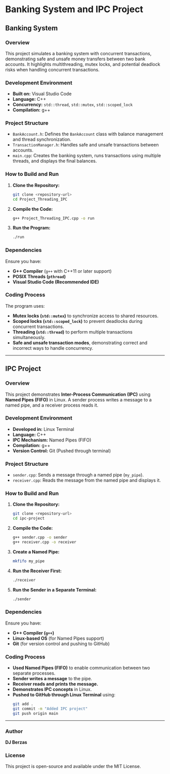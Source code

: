 # Banking System and IPC Project

## Banking System

### Overview
This project simulates a banking system with concurrent transactions, demonstrating safe and unsafe money transfers between two bank accounts. It highlights multithreading, mutex locks, and potential deadlock risks when handling concurrent transactions.

### Development Environment
- **Built on:** Visual Studio Code
- **Language:** C++
- **Concurrency:** `std::thread`, `std::mutex`, `std::scoped_lock`
- **Compilation:** g++

### Project Structure
- `BankAccount.h`: Defines the `BankAccount` class with balance management and thread synchronization.
- `TransactionManager.h`: Handles safe and unsafe transactions between accounts.
- `main.cpp`: Creates the banking system, runs transactions using multiple threads, and displays the final balances.

### How to Build and Run
1. **Clone the Repository:**
   ```sh
   git clone <repository-url>
   cd Project_Threading_IPC
   ```
2. **Compile the Code:**
   ```sh
   g++ Project_Threading_IPC.cpp -o run
   ```
3. **Run the Program:**
   ```sh
   ./run
   ```

### Dependencies
Ensure you have:
- **G++ Compiler** (`g++` with C++11 or later support)
- **POSIX Threads (`pthread`)**
- **Visual Studio Code (Recommended IDE)**

### Coding Process
The program uses:
- **Mutex locks (`std::mutex`)** to synchronize access to shared resources.
- **Scoped locks (`std::scoped_lock`)** to prevent deadlocks during concurrent transactions.
- **Threading (`std::thread`)** to perform multiple transactions simultaneously.
- **Safe and unsafe transaction modes**, demonstrating correct and incorrect ways to handle concurrency.

---

## IPC Project

### Overview
This project demonstrates **Inter-Process Communication (IPC)** using **Named Pipes (FIFO)** in Linux. A sender process writes a message to a named pipe, and a receiver process reads it.

### Development Environment
- **Developed in:** Linux Terminal
- **Language:** C++
- **IPC Mechanism:** Named Pipes (FIFO)
- **Compilation:** g++
- **Version Control:** Git (Pushed through terminal)

### Project Structure
- `sender.cpp`: Sends a message through a named pipe (`my_pipe`).
- `receiver.cpp`: Reads the message from the named pipe and displays it.

### How to Build and Run
1. **Clone the Repository:**
   ```sh
   git clone <repository-url>
   cd ipc-project
   ```
2. **Compile the Code:**
   ```sh
   g++ sender.cpp -o sender
   g++ receiver.cpp -o receiver
   ```
3. **Create a Named Pipe:**
   ```sh
   mkfifo my_pipe
   ```
4. **Run the Receiver First:**
   ```sh
   ./receiver
   ```
5. **Run the Sender in a Separate Terminal:**
   ```sh
   ./sender
   ```

### Dependencies
Ensure you have:
- **G++ Compiler (`g++`)**
- **Linux-based OS** (for Named Pipes support)
- **Git** (for version control and pushing to GitHub)

### Coding Process
- **Used Named Pipes (FIFO)** to enable communication between two separate processes.
- **Sender writes a message** to the pipe.
- **Receiver reads and prints the message.**
- **Demonstrates IPC concepts** in Linux.
- **Pushed to GitHub through Linux Terminal** using:
   ```sh
   git add .
   git commit -m "Added IPC project"
   git push origin main
   ```

---

### Author
**DJ Berzas**

### License
This project is open-source and available under the MIT License.
